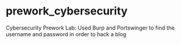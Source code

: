 # prework_cybersecurity
Cybersecurity Prework Lab:
Used Burp and Portswinger to find the username and password in order to hack a blog 
